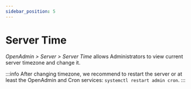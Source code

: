 ```yaml
---
sidebar_position: 5
---
```


# Server Time

*OpenAdmin > Server >  Server Time* allows Administrators to view current server timezone and change it.

:::info
After changing timezone, we recommend to restart the server or at least the OpenAdmin and Cron services: `systemctl restart admin cron`.
:::

